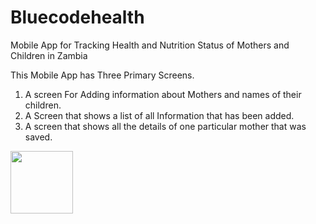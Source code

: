 # Bluecodehealth
Mobile App for Tracking Health and Nutrition Status of Mothers and Children in Zambia

This Mobile App has Three Primary Screens.

1. A screen For Adding information about Mothers and names of their children.
2. A Screen that shows a list of all Information that has been added.
3. A screen that shows all the details of one particular mother that was saved.

<img src="http://app-express.net/bluecode/1.png.type" width="100" height="100">
